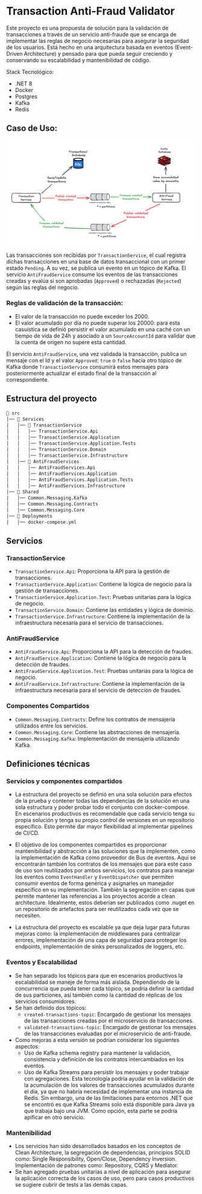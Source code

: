 # Transaction Anti-Fraud Validator

Este proyecto es una propuesta de solución para la validación de transacciones a través de un servicio anti-fraude que se encarga de implementar las reglas de negocio necesarias para asegurar la seguridad de los usuarios. Está hecho en una arquitectura basada en eventos (Event-Driven Architecture) y pensado para que pueda seguir creciendo y conservando su escalabilidad y mantenibilidad de código.

Stack Tecnológico:

- .NET 8
- Docker
- Postgres
- Kafka
- Redis

## Caso de Uso:

![Diagrama del Proyecto](resources/use-cases-diagram.png)

Las transacciones son recibidas por `TransactionService`, el cual registra dichas transacciones en una base de datos transaccional con un primer estado `Pending`. A su vez, se publica un evento en un tópico de Kafka. El servicio `AntiFraudService` consume los eventos de las transacciones creadas y evalúa si son aprobadas (`Approved`) o rechazadas (`Rejected`) según las reglas del negocio.

### Reglas de validación de la transacción:

- El valor de la transacción no puede exceder los 2000.
- El valor acumulado por día no puede superar los 20000: para esta casuística se definió persistir el valor acumulado en una caché con un tiempo de vida de 24h y asociado a un `SourceAccountId` para validar que la cuenta de origen no supere esta cantidad.

El servicio `AntiFraudService`, una vez validada la transacción, publica un mensaje con el Id y el valor `Approved`: `true` o `false` hacia otro tópico de Kafka donde `TransactionService` consumirá estos mensajes para posteriormente actualizar el estado final de la transacción al correspondiente.

## Estructura del proyecto

```
📂 src
│── 📂 Services
│   │── 📂 TransactionService
│   │   │── TransactionService.Api
│   │   │── TransactionService.Application
│   │   │── TransactionService.Application.Tests
│   │   │── TransactionService.Domain
│   │   │── TransactionService.Infrastructure
│   │── 📂 AntiFraudServices
│   │   │── AntiFraudServices.Api
│   │   │── AntiFraudServices.Application
│   │   │── AntiFraudServices.Application.Tests
│   │   │── AntiFraudServices.Infrastructure
│── 📂 Shared
│   │── Common.Messaging.Kafka
│   │── Common.Messaging.Contracts
│   │── Common.Messaging.Core
│── 📂 Deployments
│   │── docker-compose.yml
```


## Servicios

### TransactionService
- `TransactionService.Api`: Proporciona la API para la gestión de transacciones.
- `TransactionService.Application`: Contiene la lógica de negocio para la gestión de transacciones.
- `TransactionService.Application.Test`: Pruebas unitarias para la lógica de negocio.
- `TransactionService.Domain`: Contiene las entidades y lógica de dominio.
- `TransactionService.Infrastructure`: Contiene la implementación de la infraestructura necesaria para el servicio de transacciones.

### AntiFraudService
- `AntiFraudService.Api`: Proporciona la API para la detección de fraudes.
- `AntiFraudService.Application`: Contiene la lógica de negocio para la detección de fraudes.
- `AntiFraudService.Application.Test`: Pruebas unitarias para la lógica de negocio.
- `AntiFraudService.Infrastructure`: Contiene la implementación de la infraestructura necesaria para el servicio de detección de fraudes.

### Componentes Compartidos

- `Common.Messaging.Contracts`: Define los contratos de mensajería utilizados entre los servicios.
- `Common.Messaging.Core`: Contiene las abstracciones de mensajería.
- `Common.Messaging.Kafka`: Implementación de mensajería utilizando Kafka.

## Definiciones técnicas

### Servicios y componentes compartidos
- La estructura del proyecto se definió en una sola solución para efectos de la prueba y contener todas las dependencias de la solución en una sola estructura y poder probar todo el conjunto con docker-compose. En escenarios productivos es recomendable que cada servicio tenga su propia solución y tenga su propio control de versiones en un repositorio específico. Esto permite dar mayor flexibilidad al implementar pipelines de CI/CD.

- El objetivo de los componentes compartidos es proporcionar mantenibilidad y abstracción a las soluciones que la implementen, como la implementación de Kafka como proveedor de Bus de eventos. Aquí se encontrarán también los contratos de los mensajes que para este caso de uso son reutilizados por ambos servicios, los contratos para manejar los eventos como `EventHandler` y `EventDispatcher` que permiten consumir eventos de forma genérica y asignarles un manejador específico en su implementación. También la segregación en capas que permite mantener las referencias a los proyectos acorde a clean architecture. Idealmente, estos deberían ser publicados como .nuget en un repositorio de artefactos para ser reutilizados cada vez que se necesiten.

- La estructura del proyecto es escalable ya que deja lugar para futuras mejoras como: la implementación de middlewares para centralizar errores, implementación de una capa de seguridad para proteger los endpoints, implementación de sinks personalizados de loggers, etc.

### Eventos y Escalabilidad
- Se han separado los tópicos para que en escenarios productivos la escalabilidad se maneje de forma más aislada. Dependiendo de la concurrencia que pueda tener cada tópico, se podría definir la cantidad de sus particiones, así también como la cantidad de réplicas de los servicios consumidores.
- Se han definido dos tópicos:
    - `created-transactions-topic`: Encargado de gestionar los mensajes de las transacciones creadas por el microservicio de transacciones.
    - `validated-transactions-topic`: Encargado de gestionar los mensajes de las transacciones evaluadas por el microservicio de anti-fraude.
- Como mejoras a esta versión se podrían considerar los siguientes aspectos:
    - Uso de Kafka schema registry para mantener la validación, consistencia y definición de los contratos intercambiados en los eventos.
    - Uso de Kafka Streams para persistir los mensajes y poder trabajar con agregaciones. Esta tecnología podría ayudar en la validación de la acumulación de los valores de transacciones acumulados durante el día, ya que no habría necesidad de implementar una instancia de Redis. Sin embargo, una de las limitaciones para entornos .NET que se encontró es que Kafka Streams solo está disponible para Java ya que trabaja bajo una JVM. Como opción, esta parte se podría apificar en otro servicio.

### Mantenibilidad
- Los servicios han sido desarrollados basados en los conceptos de Clean Architecture, la segregación de dependencias, principios SOLID como: Single Responsibility, Open/Close, Dependency Inversion. Implementación de patrones como: Repository, CQRS y Mediator.
- Se han agregado pruebas unitarias a nivel de aplicación para asegurar la aplicación correcta de los casos de uso, pero para casos productivos se sugiere cubrir de tests a las demás capas.